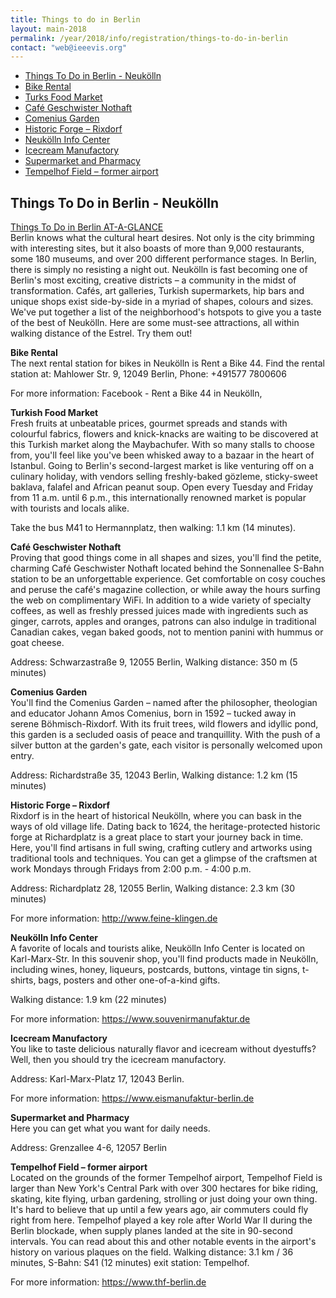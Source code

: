 ```yaml
---
title: Things to do in Berlin
layout: main-2018
permalink: /year/2018/info/registration/things-to-do-in-berlin
contact: "web@ieeevis.org"
---
```

* [Things To Do in Berlin - Neukölln](#todo)
* [Bike Rental](#bike)
* [Turks Food Market](#food-market)
* [Café Geschwister Nothaft](#cafe)
* [Comenius Garden](#garden)
* [Historic Forge – Rixdorf  ](#rixdorf)
* [Neukölln Info Center  ](#info-center)
* [Icecream Manufactory](#icecream)
* [Supermarket and Pharmacy](#supermarket-pharmacy)
* [Tempelhof Field – former airport](#tempelhof)

## <a name='todo'></a>Things To Do in Berlin - Neukölln

<a href="/attachments/HotelMap_Estrel_Neukoelln.pdf">Things To Do in Berlin AT-A-GLANCE</a>  
Berlin knows what the cultural heart desires. Not only is the city brimming with interesting sites, but it also boasts of more than 9,000 restaurants, some 180 museums, and over 200 different performance stages. In Berlin, there is simply no resisting a night out. Neukölln is fast becoming one of Berlin's most exciting, creative districts – a community in the midst of transformation. Cafés, art galleries, Turkish supermarkets, hip bars and unique shops exist side-by-side in a myriad of shapes, colours and sizes. We've put together a list of the neighborhood's hotspots to give you a taste of the best of Neukölln. Here are some must-see attractions, all within walking distance of the Estrel. Try them out!

<a name='bike'></a>**Bike Rental**   
The next rental station for bikes in Neukölln is Rent a Bike 44. 
Find the rental station at: Mahlower Str. 9, 12049 Berlin, Phone: +491577 7800606

For more information: Facebook - Rent a Bike 44 in Neukölln, 

<a name='food-market'></a>**Turkish Food Market**    
Fresh fruits at unbeatable prices, gourmet spreads and stands with colourful fabrics, flowers and knick-knacks are waiting to be discovered at this Turkish market along the Maybachufer. With so many stalls to choose from, you'll feel like you've been whisked away to a bazaar in the heart of Istanbul. Going to Berlin's second-largest market is like venturing off on a culinary holiday, with vendors selling freshly-baked gözleme, sticky-sweet baklava, falafel and African peanut soup. Open every Tuesday and Friday from 11 a.m. until 6 p.m., this internationally renowned market is popular with tourists and locals alike.
 
Take the bus M41 to Hermannplatz, then walking: 1.1 km (14 minutes).

<a name='cafe'></a>**Café Geschwister Nothaft**  
Proving that good things come in all shapes and sizes, you'll find the petite, charming Café Geschwister Nothaft located behind the Sonnenallee S-Bahn station to be an unforgettable experience. Get comfortable on cosy couches and peruse the café's magazine collection, or while away the hours surfing the web on complimentary WiFi. In addition to a wide variety of specialty coffees, as well as freshly pressed juices made with ingredients such as ginger, carrots, apples and oranges, patrons can also indulge in traditional Canadian cakes, vegan baked goods, not to mention panini with hummus or goat cheese.

Address: Schwarzastraße 9, 12055 Berlin, Walking distance: 350 m (5 minutes)

<a name='garden'></a>**Comenius Garden**  
You'll find the Comenius Garden – named after the philosopher, theologian and educator Johann Amos Comenius, born in 1592 – tucked away in serene Böhmisch-Rixdorf. With its fruit trees, wild flowers and idyllic pond, this garden is a secluded oasis of peace and tranquillity. With the push of a silver button at the garden's gate, each visitor is personally welcomed upon entry.

Address: Richardstraße 35, 12043 Berlin, Walking distance: 1.2 km (15 minutes)

<a name='rixdorf'></a>**Historic Forge – Rixdorf**    
Rixdorf is in the heart of historical Neukölln, where you can bask in the ways of old village life. Dating back to 1624, the heritage-protected historic forge at Richardplatz is a great place to start your journey back in time. Here, you'll find artisans in full swing, crafting cutlery and artworks using traditional tools and techniques. You can get a glimpse of the craftsmen at work Mondays through Fridays from 2:00 p.m. - 4:00 p.m. 

Address: Richardplatz 28, 12055 Berlin, Walking distance: 2.3 km (30 minutes)

For more information: <a href="http://www.feine-klingen.de">http://www.feine-klingen.de</a>

<a name='info-center'></a>**Neukölln Info Center**    
A favorite of locals and tourists alike, Neukölln Info Center is located on Karl-Marx-Str. In this souvenir shop, you'll find products made in Neukölln, including wines, honey, liqueurs, postcards, buttons, vintage tin signs, t-shirts, bags, posters and other one-of-a-kind gifts. 
 
Walking distance: 1.9 km (22 minutes)

For more information: <a href="https://www.souvenirmanufaktur.de">https://www.souvenirmanufaktur.de</a>

<a name='icecream'></a>**Icecream Manufactory**   
You like to taste delicious naturally flavor and icecream without dyestuffs? Well, then you should try the icecream manufactory.

Address: Karl-Marx-Platz 17, 12043 Berlin.

For more information: <a href="https://www.eismanufaktur-berlin.de">https://www.eismanufaktur-berlin.de</a>

<a name='supermarket-pharmacy'></a>**Supermarket and Pharmacy**    
Here you can get what you want for daily needs. 

Address:  Grenzallee 4-6, 12057 Berlin

<a name='tempelhof'></a>**Tempelhof Field – former airport**    
Located on the grounds of the former Tempelhof airport, Tempelhof Field is larger than New York's Central Park with over 300 hectares for bike riding, skating, kite flying, urban gardening, strolling or just doing your own thing. It's hard to believe that up until a few years ago, air commuters could fly right from here. Tempelhof played a key role after World War II during the Berlin blockade, when supply planes landed at the site in 90-second intervals. You can read about this and other notable events in the airport's history on various plaques on the field.
Walking distance: 3.1 km / 36 minutes, S-Bahn: S41 (12 minutes) exit station: Tempelhof.

For more information: <a href="https://www.thf-berlin.de">https://www.thf-berlin.de</a>

